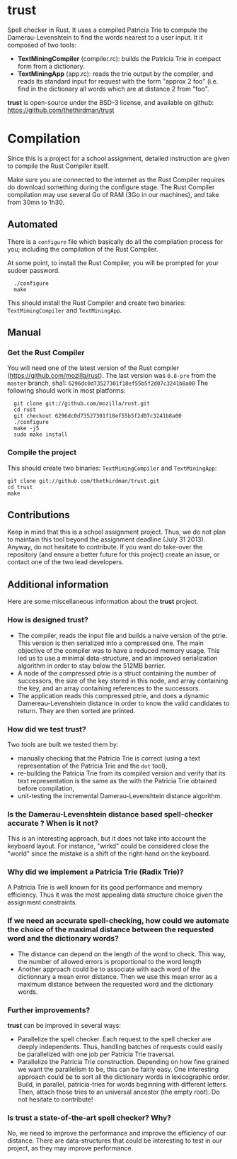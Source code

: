 trust
=====

Spell checker in Rust. It uses a compiled Patricia Trie to compute the Damerau-Levenshtein to find
the words nearest to a user input. It it composed of two tools:
  * **TextMiningCompiler** (compiler.rc): builds the Patricia Trie in compact
    form from a dictionary.
  * **TextMiningApp** (app.rc): reads the trie output by the compiler, and
    reads its standard input for request with the form "approx 2 foo" (i.e.
    find in the dictionary all words which are at distance 2 from "foo".

**trust** is open-source under the BSD-3 license, and available on github:
https://github.com/thethirdman/trust

Compilation
===========
Since this is a project for a school assignment, detailed instruction are given
to compile the Rust Compiler itself.

Make sure you are connected to the internet as the Rust Compiler requires do
download something during the configure stage.  The Rust Compiler compilation
may use several Go of RAM (3Go in our machines), and take from 30mn to 1h30.

## Automated
There is a `configure` file which basically do all the compilation process for
you; including the compilation of the Rust Compiler.

At some point, to install the Rust Compiler, you will be prompted for your
sudoer password.

```
  ./configure
  make
```

This should install the Rust Compiler and create two binaries:
`TextMimingCompiler` and `TextMiningApp`.

## Manual
### Get the Rust Compiler
You will need one of the latest version of the Rust compiler
(https://github.com/mozilla/rust).
The last version was `0.8-pre` from the `master` branch, sha1:
`6296dc0d73527301f18ef55b5f2d07c3241b8a00`
The following should work in most platforms:

```
  git clone git://github.com/mozilla/rust.git
  cd rust
  git checkout 6296dc0d73527301f18ef55b5f2d07c3241b8a00
  ./configure
  make -j5
  sudo make install
```

### Compile the project
This should create two binaries: `TextMimingCompiler` and `TextMiningApp`:

```
git clone git://github.com/thethirdman/trust.git
cd trust
make
```

## Contributions
Keep in mind that this is a school assignment project. Thus, we do not plan to
maintain this tool beyond the assignment deadline (July 31 2013). Anyway, do
not hesitate to contribute. If you want do take-over the repository (and ensure
a better future for this project) create an issue, or contact one of the two
lead developers.

## Additional information
Here are some miscellaneous information about the **trust** project.

### How is designed trust?

  * The compiler, reads the input file and builds a  naive  version of the
    ptrie. This version is then serialized into a compressed one. The main
    objective of the compiler was to have a reduced memory usage. This led us
    to use a minimal data-structure, and an improved serialization algorithm in
    order to stay below the 512MB barrier.
  * A node of the compressed ptrie is a  struct containing the number of
    successors, the size of the key stored in this node, and array containing
    the key, and an array containing references to the successors.
  * The application reads this compressed ptrie, and does a dynamic
    Damereau-Levenshtein distance in order to know the valid candidates to
    return. They are then sorted are printed.

### How did we test trust?
Two tools are built we tested them by:
  * manually checking that the Patricia Trie is correct (using a text
    representation of the Patricia Trie and the `dot` tool),
  * re-building the Patricia Trie from its compiled version and verify that its
    text representation is the same as the with the Patricia Trie obtained before compilation,
  * unit-testing the incremental Damerau-Levenshtein distance algorithm.

### Is the Damerau-Levenshtein distance based spell-checker accurate ? When is it not?
This is an interesting approach, but it does not take into account the keyboard
layout. For instance, "wirkd" could be considered close the "world" since the
mistake is a shift of the right-hand on the keyboard.

### Why did we implement a Patricia Trie (Radix Trie)?
A Patricia Trie is well known for its good performance and memory efficiency.
Thus it was the most appealing data structure choice given the assignment
constraints.

### If we need an accurate spell-checking, how could we automate the choice of the maximal distance between the requested word and the dictionary words?
  * The distance can depend on the length of the word to check. This way, the
    number of allowed errors is proportional to the word length
  * Another approach could be to associate with each word of the dictionnary a
    mean error distance. Then we use this mean error as a maximum distance
    between the requested word and the dictionary words.

### Further improvements?
**trust** can be improved in several ways:
  * Parallelize the spell checker. Each request to the spell checker are deeply
    independents. Thus, handling batches of requests could easily be
    parallelized with one job per Patricia Trie traversal.
  * Parallelize the Patricia Trie construction. Depending on how fine grained
    we want the parallelism to be, this can be fairly easy. One interesting
    approach could be to sort all the dictionary words in lexicographic order.
    Build, in parallel, patricia-tries for words beginning with different
    letters. Then, attach those tries to an universal ancestor (the empty
    root).
Do not hesitate to contribute!

### Is trust a state-of-the-art spell checker? Why?
No, we need to improve the performance and improve the efficiency of our
distance. There are data-structures that could be interesting to test in our
project, as they may improve performance.


